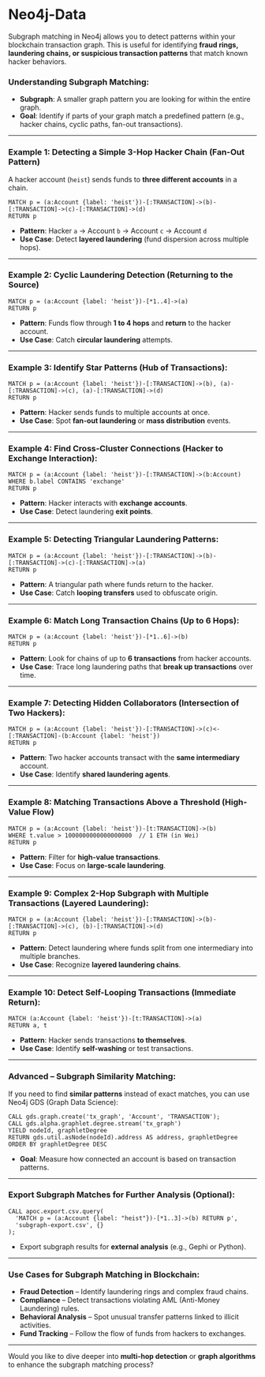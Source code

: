 # Neo4j-Data
Subgraph matching in Neo4j allows you to detect patterns within your blockchain transaction graph. This is useful for identifying **fraud rings, laundering chains, or suspicious transaction patterns** that match known hacker behaviors.

### **Understanding Subgraph Matching:**
- **Subgraph**: A smaller graph pattern you are looking for within the entire graph.  
- **Goal**: Identify if parts of your graph match a predefined pattern (e.g., hacker chains, cyclic paths, fan-out transactions).  

---

### **Example 1: Detecting a Simple 3-Hop Hacker Chain (Fan-Out Pattern)**  
A hacker account (`heist`) sends funds to **three different accounts** in a chain.  
```cypher
MATCH p = (a:Account {label: 'heist'})-[:TRANSACTION]->(b)-[:TRANSACTION]->(c)-[:TRANSACTION]->(d)
RETURN p
```
- **Pattern**: Hacker `a` → Account `b` → Account `c` → Account `d`  
- **Use Case**: Detect **layered laundering** (fund dispersion across multiple hops).

---

### **Example 2: Cyclic Laundering Detection (Returning to the Source)**  
```cypher
MATCH p = (a:Account {label: 'heist'})-[*1..4]->(a)
RETURN p
```
- **Pattern**: Funds flow through **1 to 4 hops** and **return** to the hacker account.  
- **Use Case**: Catch **circular laundering** attempts.  

---

### **Example 3: Identify Star Patterns (Hub of Transactions):**  
```cypher
MATCH p = (a:Account {label: 'heist'})-[:TRANSACTION]->(b), (a)-[:TRANSACTION]->(c), (a)-[:TRANSACTION]->(d)
RETURN p
```
- **Pattern**: Hacker sends funds to multiple accounts at once.  
- **Use Case**: Spot **fan-out laundering** or **mass distribution** events.

---

### **Example 4: Find Cross-Cluster Connections (Hacker to Exchange Interaction):**  
```cypher
MATCH p = (a:Account {label: 'heist'})-[:TRANSACTION]->(b:Account)
WHERE b.label CONTAINS 'exchange'
RETURN p
```
- **Pattern**: Hacker interacts with **exchange accounts**.  
- **Use Case**: Detect laundering **exit points**.

---

### **Example 5: Detecting Triangular Laundering Patterns:**  
```cypher
MATCH p = (a:Account {label: 'heist'})-[:TRANSACTION]->(b)-[:TRANSACTION]->(c)-[:TRANSACTION]->(a)
RETURN p
```
- **Pattern**: A triangular path where funds return to the hacker.  
- **Use Case**: Catch **looping transfers** used to obfuscate origin.

---

### **Example 6: Match Long Transaction Chains (Up to 6 Hops):**  
```cypher
MATCH p = (a:Account {label: 'heist'})-[*1..6]->(b)
RETURN p
```
- **Pattern**: Look for chains of up to **6 transactions** from hacker accounts.  
- **Use Case**: Trace long laundering paths that **break up transactions** over time.

---

### **Example 7: Detecting Hidden Collaborators (Intersection of Two Hackers):**  
```cypher
MATCH p = (a:Account {label: 'heist'})-[:TRANSACTION]->(c)<-[:TRANSACTION]-(b:Account {label: 'heist'})
RETURN p
```
- **Pattern**: Two hacker accounts transact with the **same intermediary** account.  
- **Use Case**: Identify **shared laundering agents**.

---

### **Example 8: Matching Transactions Above a Threshold (High-Value Flow)**  
```cypher
MATCH p = (a:Account {label: 'heist'})-[t:TRANSACTION]->(b)
WHERE t.value > 1000000000000000000  // 1 ETH (in Wei)
RETURN p
```
- **Pattern**: Filter for **high-value transactions**.  
- **Use Case**: Focus on **large-scale laundering**.  

---

### **Example 9: Complex 2-Hop Subgraph with Multiple Transactions (Layered Laundering):**  
```cypher
MATCH p = (a:Account {label: 'heist'})-[:TRANSACTION]->(b)-[:TRANSACTION]->(c), (b)-[:TRANSACTION]->(d)
RETURN p
```
- **Pattern**: Detect laundering where funds split from one intermediary into multiple branches.  
- **Use Case**: Recognize **layered laundering chains**.

---

### **Example 10: Detect Self-Looping Transactions (Immediate Return):**  
```cypher
MATCH (a:Account {label: 'heist'})-[t:TRANSACTION]->(a)
RETURN a, t
```
- **Pattern**: Hacker sends transactions **to themselves**.  
- **Use Case**: Identify **self-washing** or test transactions.

---

### **Advanced – Subgraph Similarity Matching:**
If you need to find **similar patterns** instead of exact matches, you can use Neo4j GDS (Graph Data Science):
```cypher
CALL gds.graph.create('tx_graph', 'Account', 'TRANSACTION');
CALL gds.alpha.graphlet.degree.stream('tx_graph')
YIELD nodeId, graphletDegree
RETURN gds.util.asNode(nodeId).address AS address, graphletDegree
ORDER BY graphletDegree DESC
```
- **Goal**: Measure how connected an account is based on transaction patterns.

---

### **Export Subgraph Matches for Further Analysis (Optional):**  
```cypher
CALL apoc.export.csv.query(
  'MATCH p = (a:Account {label: "heist"})-[*1..3]->(b) RETURN p',
  'subgraph-export.csv', {}
);
```
- Export subgraph results for **external analysis** (e.g., Gephi or Python).

---

### **Use Cases for Subgraph Matching in Blockchain:**
- **Fraud Detection** – Identify laundering rings and complex fraud chains.  
- **Compliance** – Detect transactions violating AML (Anti-Money Laundering) rules.  
- **Behavioral Analysis** – Spot unusual transfer patterns linked to illicit activities.  
- **Fund Tracking** – Follow the flow of funds from hackers to exchanges.  

---

Would you like to dive deeper into **multi-hop detection** or **graph algorithms** to enhance the subgraph matching process?
